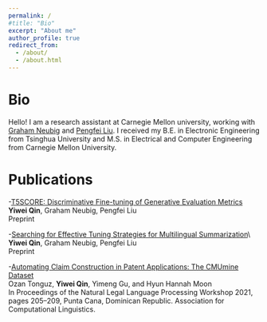 ```yaml
---
permalink: /
#title: "Bio"
excerpt: "About me"
author_profile: true
redirect_from:
  - /about/
  - /about.html
---
```


# Bio

Hello! I am a research assistant at Carnegie Mellon university, working with [Graham Neubig](https://scholar.google.com/citations?user=wlosgkoAAAAJ&hl=en&oi=ao) and [Pengfei Liu](https://scholar.google.com/citations?user=oIz_CYEAAAAJ&hl=en&oi=ao). I received my B.E. in Electronic Engineering from Tsinghua University and M.S. in Electrical and Computer Engineering from Carnegie Mellon University.

# Publications

-[T5SCORE: Discriminative Fine-tuning of Generative Evaluation Metrics](https://drive.google.com/drive/folders/12yaTeM8V7s9NAj2glSNGEsJnw1LRNmd-?usp=share_link)\
**Yiwei Qin**, Graham Neubig, Pengfei Liu\
Preprint

-[Searching for Effective Tuning Strategies for Multilingual Summarization](https://drive.google.com/drive/folders/12yaTeM8V7s9NAj2glSNGEsJnw1LRNmd-?usp=share_link)\ **Yiwei Qin**, Graham Neubig, Pengfei Liu\
Preprint

-[Automating Claim Construction in Patent Applications: The CMUmine Dataset](https://aclanthology.org/2021.nllp-1.21.pdf)\
Ozan Tonguz, **Yiwei Qin**, Yimeng Gu, and Hyun Hannah Moon\
In Proceedings of the Natural Legal Language Processing Workshop 2021, pages 205–209, Punta Cana, Dominican Republic. Association for Computational Linguistics.
